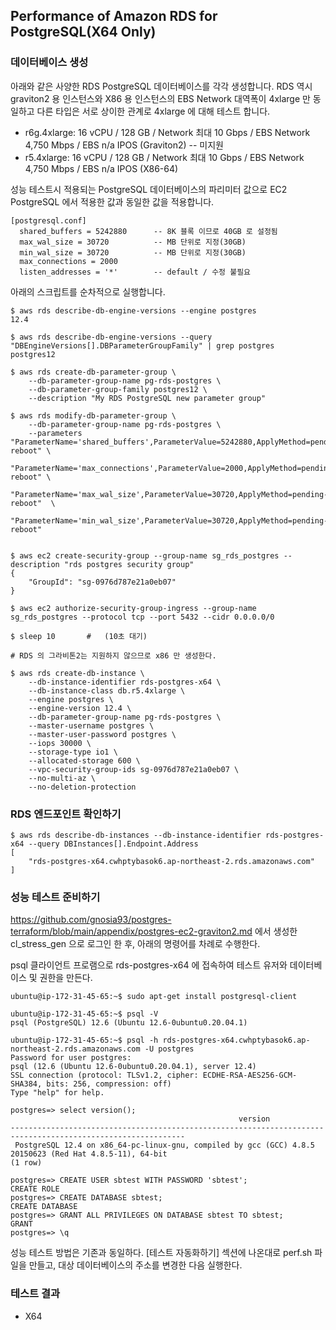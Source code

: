 ## Performance of Amazon RDS for PostgreSQL(X64 Only) ##

### 데이터베이스 생성 ###

아래와 같은 사양한 RDS PostgreSQL 데이터베이스를 각각 생성합니다. RDS 역시 graviton2 용 인스턴스와 X86 용 인스턴스의 EBS Network 대역폭이 4xlarge 만 동일하고 다른 타입은 서로 상이한 관계로 4xlarge 에 대해 테스트 합니다.  

- r6g.4xlarge: 16 vCPU / 128 GB / Network 최대 10 Gbps / EBS Network 4,750 Mbps / EBS n/a IPOS (Graviton2)   -- 미지원
- r5.4xlarge: 16 vCPU / 128 GB / Network 최대 10 Gbps / EBS Network 4,750 Mbps / EBS n/a IPOS (X86-64)

성능 테스트시 적용되는 PostgreSQL 데이터베이스의 파리미터 값으로 EC2 PostgreSQL 에서 적용한 값과 동일한 값을 적용합니다. 
```
[postgresql.conf]
  shared_buffers = 5242880      -- 8K 블록 이므로 40GB 로 설정됨
  max_wal_size = 30720          -- MB 단위로 지정(30GB)
  min_wal_size = 30720          -- MB 단위로 지정(30GB)
  max_connections = 2000
  listen_addresses = '*'        -- default / 수정 불필요
```

아래의 스크립트를 순차적으로 실행합니다. 

```
$ aws rds describe-db-engine-versions --engine postgres
12.4

$ aws rds describe-db-engine-versions --query "DBEngineVersions[].DBParameterGroupFamily" | grep postgres
postgres12

$ aws rds create-db-parameter-group \
    --db-parameter-group-name pg-rds-postgres \
    --db-parameter-group-family postgres12 \
    --description "My RDS PostgreSQL new parameter group"

$ aws rds modify-db-parameter-group \
    --db-parameter-group-name pg-rds-postgres \
    --parameters "ParameterName='shared_buffers',ParameterValue=5242880,ApplyMethod=pending-reboot" \
                 "ParameterName='max_connections',ParameterValue=2000,ApplyMethod=pending-reboot" \
                 "ParameterName='max_wal_size',ParameterValue=30720,ApplyMethod=pending-reboot"  \
                 "ParameterName='min_wal_size',ParameterValue=30720,ApplyMethod=pending-reboot"  


$ aws ec2 create-security-group --group-name sg_rds_postgres --description "rds postgres security group"
{
    "GroupId": "sg-0976d787e21a0eb07"
}

$ aws ec2 authorize-security-group-ingress --group-name sg_rds_postgres --protocol tcp --port 5432 --cidr 0.0.0.0/0

$ sleep 10       #   (10초 대기)                    

# RDS 의 그라비톤2는 지원하지 않으므로 x86 만 생성한다. 

$ aws rds create-db-instance \
    --db-instance-identifier rds-postgres-x64 \
    --db-instance-class db.r5.4xlarge \
    --engine postgres \
    --engine-version 12.4 \
    --db-parameter-group-name pg-rds-postgres \
    --master-username postgres \
    --master-user-password postgres \
    --iops 30000 \
    --storage-type io1 \
    --allocated-storage 600 \
    --vpc-security-group-ids sg-0976d787e21a0eb07 \
    --no-multi-az \
    --no-deletion-protection        
```

### RDS 엔드포인트 확인하기 ###
```
$ aws rds describe-db-instances --db-instance-identifier rds-postgres-x64 --query DBInstances[].Endpoint.Address
[
    "rds-postgres-x64.cwhptybasok6.ap-northeast-2.rds.amazonaws.com"
]
```


### 성능 테스트 준비하기 ###
https://github.com/gnosia93/postgres-terraform/blob/main/appendix/postgres-ec2-graviton2.md 에서 생성한 cl_stress_gen 으로 로그인 한 후, 아래의 명령어를 차례로 수행한다.

psql 클라이언트 프로램으로 rds-postgres-x64 에 접속하여 테스트 유저와 데이터베이스 및 권한을 만든다.

```
ubuntu@ip-172-31-45-65:~$ sudo apt-get install postgresql-client

ubuntu@ip-172-31-45-65:~$ psql -V
psql (PostgreSQL) 12.6 (Ubuntu 12.6-0ubuntu0.20.04.1)

ubuntu@ip-172-31-45-65:~$ psql -h rds-postgres-x64.cwhptybasok6.ap-northeast-2.rds.amazonaws.com -U postgres
Password for user postgres: 
psql (12.6 (Ubuntu 12.6-0ubuntu0.20.04.1), server 12.4)
SSL connection (protocol: TLSv1.2, cipher: ECDHE-RSA-AES256-GCM-SHA384, bits: 256, compression: off)
Type "help" for help.

postgres=> select version();
                                                   version                                                   
-------------------------------------------------------------------------------------------------------------
 PostgreSQL 12.4 on x86_64-pc-linux-gnu, compiled by gcc (GCC) 4.8.5 20150623 (Red Hat 4.8.5-11), 64-bit
(1 row)

postgres=> CREATE USER sbtest WITH PASSWORD 'sbtest';
CREATE ROLE
postgres=> CREATE DATABASE sbtest;
CREATE DATABASE
postgres=> GRANT ALL PRIVILEGES ON DATABASE sbtest TO sbtest;
GRANT
postgres=> \q
```

성능 테스트 방법은 기존과 동일하다. [테스트 자동화하기] 섹션에 나온대로 perf.sh 파일을 만들고, 대상 데이터베이스의 주소를 변경한 다음 실행한다.

### 테스트 결과 ###
* X64

```


```


